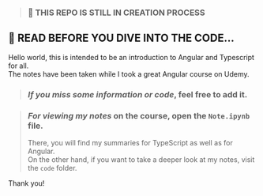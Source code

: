 
> ### 🔴 THIS REPO IS **STILL IN CREATION PROCESS**

## 🛑 READ BEFORE YOU DIVE INTO THE CODE...
Hello world, this is intended to be an introduction to Angular and Typescript for all.<br>
The notes have been taken while I took a great Angular course on Udemy.

> ### _If you miss some information or code_, feel free to add it.

> ### _**For viewing my notes**_ on the course, open the <code>Note.ipynb</code> file.
> There, you will find my summaries for TypeScript as well as for Angular.<br>
> On the other hand, if you want to take a deeper look at my notes, visit the <code>code</code> folder.

Thank you!
